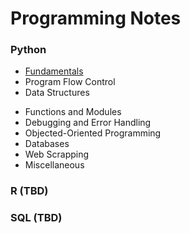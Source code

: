 # Programming Notes

### Python
* [Fundamentals](./Python_Notes/fundamentals.md)
* Program Flow Control
* Data Structures
- Functions and Modules
- Debugging and Error Handling
- Objected-Oriented Programming
- Databases
- Web Scrapping
- Miscellaneous

### R (TBD)

### SQL (TBD)
